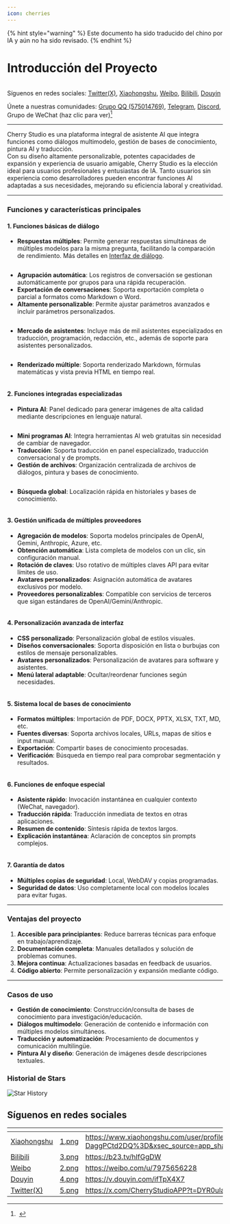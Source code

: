 ```yaml
---
icon: cherries
---
```


{% hint style="warning" %}
Este documento ha sido traducido del chino por IA y aún no ha sido revisado.
{% endhint %}

# Introducción del Proyecto

<figure><img src=".gitbook/assets/docs-readme-banner1.png" alt=""><figcaption></figcaption></figure>

Síguenos en redes sociales: [Twitter(X)](https://x.com/CherryStudioAPP), [Xiaohongshu](https://www.xiaohongshu.com/user/profile/662b6853000000000b031d9a), [Weibo](https://weibo.com/u/7975656228), [Bilibili](https://space.bilibili.com/3546657515898892), [Douyin](https://www.douyin.com/user/MS4wLjABAAAAmw9A54m5J0hHVMQY5eGrVJ-EHDoOS0hgJ6M1F9MN2Tn2V163A0xrC4_KVzfmQSxC)

Únete a nuestras comunidades: [Grupo QQ (575014769)](https://qm.qq.com/q/lo0D4qVZKi), [Telegram](https://t.me/CherryStudioAI), [Discord](https://discord.gg/wez8HtpxqQ), Grupo de WeChat (haz clic para ver)[^1]

***

Cherry Studio es una plataforma integral de asistente AI que integra funciones como diálogos multimodelo, gestión de bases de conocimiento, pintura AI y traducción.  
Con su diseño altamente personalizable, potentes capacidades de expansión y experiencia de usuario amigable, Cherry Studio es la elección ideal para usuarios profesionales y entusiastas de IA. Tanto usuarios sin experiencia como desarrolladores pueden encontrar funciones AI adaptadas a sus necesidades, mejorando su eficiencia laboral y creatividad.

***

### **Funciones y características principales**

#### **1. Funciones básicas de diálogo**

* **Respuestas múltiples**: Permite generar respuestas simultáneas de múltiples modelos para la misma pregunta, facilitando la comparación de rendimiento. Más detalles en [Interfaz de diálogo](cherrystudio/preview/chat.md).

<figure><img src=".gitbook/assets/docs-readme-1 (1).png" alt=""><figcaption></figcaption></figure>

* **Agrupación automática**: Los registros de conversación se gestionan automáticamente por grupos para una rápida recuperación.
* **Exportación de conversaciones**: Soporta exportación completa o parcial a formatos como Markdown o Word.
* **Altamente personalizable**: Permite ajustar parámetros avanzados e incluir parámetros personalizados.

<figure><img src=".gitbook/assets/docs-readme-2 (2).png" alt=""><figcaption></figcaption></figure>

* **Mercado de asistentes**: Incluye más de mil asistentes especializados en traducción, programación, redacción, etc., además de soporte para asistentes personalizados.

<figure><img src=".gitbook/assets/docs-readme-4.png" alt=""><figcaption></figcaption></figure>

* **Renderizado múltiple**: Soporta renderizado Markdown, fórmulas matemáticas y vista previa HTML en tiempo real.

<figure><img src=".gitbook/assets/docs-readme-3 (1).png" alt=""><figcaption></figcaption></figure>

#### **2. Funciones integradas especializadas**

* **Pintura AI**: Panel dedicado para generar imágenes de alta calidad mediante descripciones en lenguaje natural.

<figure><img src=".gitbook/assets/docs-readme-5.png" alt=""><figcaption></figcaption></figure>

* **Mini programas AI**: Integra herramientas AI web gratuitas sin necesidad de cambiar de navegador.
* **Traducción**: Soporta traducción en panel especializado, traducción conversacional y de prompts.
* **Gestión de archivos**: Organización centralizada de archivos de diálogos, pintura y bases de conocimiento.

<figure><img src=".gitbook/assets/docs-readme-6.png" alt=""><figcaption></figcaption></figure>

* **Búsqueda global**: Localización rápida en historiales y bases de conocimiento.

<figure><img src=".gitbook/assets/docs-readme-7.png" alt=""><figcaption></figcaption></figure>

#### **3. Gestión unificada de múltiples proveedores**

* **Agregación de modelos**: Soporta modelos principales de OpenAI, Gemini, Anthropic, Azure, etc.
* **Obtención automática**: Lista completa de modelos con un clic, sin configuración manual.
* **Rotación de claves**: Uso rotativo de múltiples claves API para evitar límites de uso.
* **Avatares personalizados**: Asignación automática de avatares exclusivos por modelo.
* **Proveedores personalizables**: Compatible con servicios de terceros que sigan estándares de OpenAI/Gemini/Anthropic.

<figure><img src=".gitbook/assets/docs-readme-8.png" alt=""><figcaption></figcaption></figure>

#### **4. Personalización avanzada de interfaz**

* **CSS personalizado**: Personalización global de estilos visuales.
* **Diseños conversacionales**: Soporta disposición en lista o burbujas con estilos de mensaje personalizables.
* **Avatares personalizados**: Personalización de avatares para software y asistentes.
* **Menú lateral adaptable**: Ocultar/reordenar funciones según necesidades.

<figure><img src=".gitbook/assets/docs-readme-9.png" alt=""><figcaption></figcaption></figure>

#### **5. Sistema local de bases de conocimiento**

* **Formatos múltiples**: Importación de PDF, DOCX, PPTX, XLSX, TXT, MD, etc.
* **Fuentes diversas**: Soporta archivos locales, URLs, mapas de sitios e input manual.
* **Exportación**: Compartir bases de conocimiento procesadas.
* **Verificación**: Búsqueda en tiempo real para comprobar segmentación y resultados.

<figure><img src=".gitbook/assets/docs-readme-10.png" alt=""><figcaption></figcaption></figure>

#### **6. Funciones de enfoque especial**

* **Asistente rápido**: Invocación instantánea en cualquier contexto (WeChat, navegador).
* **Traducción rápida**: Traducción inmediata de textos en otras aplicaciones.
* **Resumen de contenido**: Síntesis rápida de textos largos.
* **Explicación instantánea**: Aclaración de conceptos sin prompts complejos.

<figure><img src=".gitbook/assets/docs-readme-11.png" alt=""><figcaption></figcaption></figure>

#### **7. Garantía de datos**

* **Múltiples copias de seguridad**: Local, WebDAV y copias programadas.
* **Seguridad de datos**: Uso completamente local con modelos locales para evitar fugas.

***

### **Ventajas del proyecto**

1. **Accesible para principiantes**: Reduce barreras técnicas para enfoque en trabajo/aprendizaje.
2. **Documentación completa**: Manuales detallados y solución de problemas comunes.
3. **Mejora continua**: Actualizaciones basadas en feedback de usuarios.
4. **Código abierto**: Permite personalización y expansión mediante código.

***

### **Casos de uso**

* **Gestión de conocimiento**: Construcción/consulta de bases de conocimiento para investigación/educación.
* **Diálogos multimodelo**: Generación de contenido e información con múltiples modelos simultáneos.
* **Traducción y automatización**: Procesamiento de documentos y comunicación multilingüe.
* **Pintura AI y diseño**: Generación de imágenes desde descripciones textuales.

### Historial de Stars

![Star History](https://urlscan.io/liveshot/?width=1300\&height=620\&url=https://cherrystarhistory.ocool.online/)

## Síguenos en redes sociales

<table data-view="cards"><thead><tr><th></th><th data-hidden data-card-cover data-type="files"></th><th data-hidden data-card-target data-type="content-ref"></th></tr></thead><tbody><tr><td><a href="https://www.xiaohongshu.com/user/profile/662b6853000000000b031d9a?xsec_token=YB_1nKvlH4r5hPYVVbbsNHF8Y6n6AKlm5-DaggPCtd2DQ%3D&#x26;xsec_source=app_share&#x26;xhsshare=CopyLink&#x26;appuid=662b6853000000000b031d9a&#x26;apptime=1738627324&#x26;share_id=ace5db41b5954fab8d98a2a7865a62bc&#x26;share_channel=copy_link">Xiaohongshu</a></td><td><a href=".gitbook/assets/1.png">1.png</a></td><td><a href="https://www.xiaohongshu.com/user/profile/662b6853000000000b031d9a?xsec_token=YB_1nKvlH4r5hPYVVbbsNHF8Y6n6AKlm5-DaggPCtd2DQ%3D&#x26;xsec_source=app_share&#x26;xhsshare=CopyLink&#x26;appuid=662b6853000000000b031d9a&#x26;apptime=1738627324&#x26;share_id=ace5db41b5954fab8d98a2a7865a62bc&#x26;share_channel=copy_link">https://www.xiaohongshu.com/user/profile/662b6853000000000b031d9a?xsec_token=YB_1nKvlH4r5hPYVVbbsNHF8Y6n6AKlm5-DaggPCtd2DQ%3D&#x26;xsec_source=app_share&#x26;xhsshare=CopyLink&#x26;appuid=662b6853000000000b031d9a&#x26;apptime=1738627324&#x26;share_id=ace5db41b5954fab8d98a2a7865a62bc&#x26;share_channel=copy_link</a></td></tr><tr><td><a href="https://b23.tv/hIfGgDW">Bilibili</a></td><td><a href=".gitbook/assets/3.png">3.png</a></td><td><a href="https://b23.tv/hIfGgDW">https://b23.tv/hIfGgDW</a></td></tr><tr><td><a href="https://weibo.com/u/7975656228">Weibo</a></td><td><a href=".gitbook/assets/2.png">2.png</a></td><td><a href="https://weibo.com/u/7975656228">https://weibo.com/u/7975656228</a></td></tr><tr><td><a href="https://v.douyin.com/ifTpX4X7">Douyin</a></td><td><a href=".gitbook/assets/4.png">4.png</a></td><td><a href="https://v.douyin.com/ifTpX4X7">https://v.douyin.com/ifTpX4X7</a></td></tr><tr><td><a href="https://x.com/CherryStudioAPP?t=DYR0ulaLur-bO4Us3bG79A&#x26;s=05">Twitter(X)</a></td><td><a href=".gitbook/assets/5.png">5.png</a></td><td><a href="https://x.com/CherryStudioAPP?t=DYR0ulaLur-bO4Us3bG79A&#x26;s=05">https://x.com/CherryStudioAPP?t=DYR0ulaLur-bO4Us3bG79A&#x26;s=05</a></td></tr></tbody></table>

[^1]: <img src=".gitbook/assets/微信群二维码.png" alt="" data-size="original">